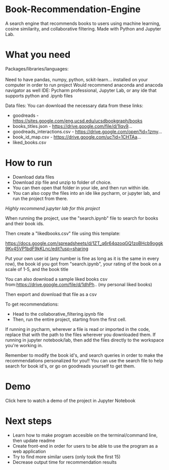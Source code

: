# Book-Recommendation-Engine
A search engine that recommends books to users using machine learning, cosine similarity, and collaborative filtering. Made with Python and Jupyter Lab.

# What you need
Packages/libraries/languages: <br></br>
Need to have pandas, numpy, python, sckit-learn… installed on your computer in order to run project
Would recommend anaconda and anacoda navigator as well
IDE: 
Pycharm professional, Jupyter Lab, or any ide that supports python and .ipynb files

Data files:
You can download the necessary data from these links:
- goodreads - https://sites.google.com/eng.ucsd.edu/ucsdbookgraph/books
- books_titles.json - https://drive.google.com/file/d/1Iqv9...
- goodreads_interactions.csv - https://drive.google.com/open?id=1zmy...
- book_id_map.csv - https://drive.google.com/uc?id=1CHTAa...
- liked_books.csv




# How to run  
- Download data files 
- Download zip file and unzip to folder of choice. 
- You can then open that folder in your ide, and then run within ide.
- You can also copy the files into an ide like pycharm, or jupyter lab, and run the project from there. 


*Highly recommend jupyter lab for this project*

When running the project, use the "search.ipynb" file to search for books and their book ids. 

Then create a "likedbooks.csv" file using this template:

https://docs.google.com/spreadsheets/d/1ZT_q6r64qzoqGQ1zoBHcb9oggk9Kv45VP1bdF9kKLnc/edit?usp=sharing

Put your own user id (any number is fine as long as it is the same in every row), the book id you got from "search.ipynb", your rating of the book on a scale of 1-5, and the book title

You can also download a sample liked books csv from:https://drive.google.com/file/d/1dhPh.. (my personal liked books)

Then export and download that file as a csv 

To get recommendations:
- Head to the collaborative_filtering.ipynb file
- Then, run the entire project, starting from the first cell. 

If running in pycharm, wherever a file is read or imported in the code, replace that with the path to the files wherever you downloaded them.
If running in jupyter notebook/lab, then add the files directly to the workspace you're working in. 

Remember to modify the book id's, and search queries in order to make the recommendations personalized for you!!
You can use the search file to help search for book id's, or go on goodreads yourself to get them. 


# Demo 
Click here to watch a demo of the project in Jupyter Notebook


# Next steps
- Learn how to make program accesible on the terminal/command line, then update readme
- Create front-end in order for users to be able to use the program as a web application
- Try to find more similar users (only took the first 15)
- Decrease output time for recommendation results
